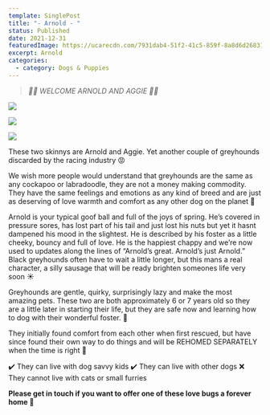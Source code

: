 ```yaml
---
template: SinglePost
title: "- Arnold - "
status: Published
date: 2021-12-31
featuredImage: https://ucarecdn.com/7931dab4-51f2-41c5-859f-8a8d6d268315/-/crop/828x384/0,391/-/preview/
excerpt: Arnold
categories:
  - category: Dogs & Puppies
---
```

> *🖤🤎 WELCOME ARNOLD AND AGGIE 🤎🖤*

![](https://ucarecdn.com/944bfedf-bf88-42bd-aecd-20a22bbe91ba/)

![](https://ucarecdn.com/057f3586-a189-4d10-8236-0827c3000e95/)

![](https://ucarecdn.com/4ebe5d76-588a-4f54-897e-bd1c21411dc1/)

These two skinnys are Arnold and Aggie. Yet another couple of greyhounds discarded by the racing industry 😡

We wish more people would understand that greyhounds are the same as any cockapoo or labradoodle, they are not a money making commodity. They have the same feelings and emotions as any kind of breed and are just as deserving of love warmth and comfort as any other dog on the planet 🐶

Arnold is your typical goof ball and full of the joys of spring. He’s covered in pressure sores, has lost part of his tail and just lost his nuts but yet it hasnt dampened his mood in the slightest. He is described by his foster as a little cheeky, bouncy and full of love. He is the happiest chappy and we’re now used to updates along the lines of “Arnold’s great. Arnold’s just Arnold.” Black greyhounds often have to wait a little longer, but this mans a real character, a silly sausage that will be ready brighten someones life very soon ☀️

Greyhounds are gentle, quirky, surprisingly lazy and make the most amazing pets. These two are both approximately 6 or 7 years old so they are a little later in starting their life, but they are safe now and learning how to dog with their wonderful foster. 🐶

They initially found comfort from each other when first rescued, but have since found their own way to do things and will be REHOMED SEPARATELY when the time is right 🙂

✔️ They can live with dog savvy kids                                                                         ✔️ They can live with other dogs                                                                            ❌ They cannot live with cats or small furries

**Please get in touch if you want to offer one of these love bugs a forever home 🏡**